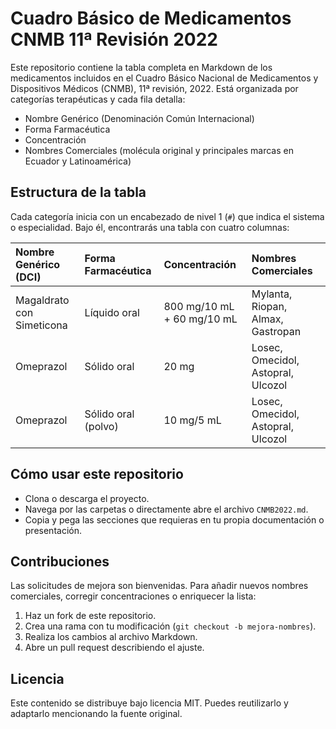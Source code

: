 # Cuadro Básico de Medicamentos CNMB 11ª Revisión 2022

Este repositorio contiene la tabla completa en Markdown de los medicamentos incluidos en el Cuadro Básico Nacional de Medicamentos y Dispositivos Médicos (CNMB), 11ª revisión, 2022. Está organizada por categorías terapéuticas y cada fila detalla:

- Nombre Genérico (Denominación Común Internacional)  
- Forma Farmacéutica  
- Concentración  
- Nombres Comerciales (molécula original y principales marcas en Ecuador y Latinoamérica)  

## Estructura de la tabla

Cada categoría inicia con un encabezado de nivel 1 (`#`) que indica el sistema o especialidad. Bajo él, encontrarás una tabla con cuatro columnas:

| Nombre Genérico (DCI)       | Forma Farmacéutica           | Concentración              | Nombres Comerciales                    |
| :-------------------------- | :--------------------------- | :------------------------- | :------------------------------------- |
| Magaldrato con Simeticona   | Líquido oral                 | 800 mg/10 mL + 60 mg/10 mL  | Mylanta, Riopan, Almax, Gastropan      |
| Omeprazol                   | Sólido oral                  | 20 mg                      | Losec, Omecidol, Astopral, Ulcozol     |
| Omeprazol                   | Sólido oral (polvo)          | 10 mg/5 mL                 | Losec, Omecidol, Astopral, Ulcozol     |

## Cómo usar este repositorio

- Clona o descarga el proyecto.  
- Navega por las carpetas o directamente abre el archivo `CNMB2022.md`.  
- Copia y pega las secciones que requieras en tu propia documentación o presentación.  

## Contribuciones

Las solicitudes de mejora son bienvenidas. Para añadir nuevos nombres comerciales, corregir concentraciones o enriquecer la lista:

1. Haz un fork de este repositorio.  
2. Crea una rama con tu modificación (`git checkout -b mejora-nombres`).  
3. Realiza los cambios al archivo Markdown.  
4. Abre un pull request describiendo el ajuste.  

## Licencia

Este contenido se distribuye bajo licencia MIT. Puedes reutilizarlo y adaptarlo mencionando la fuente original.


